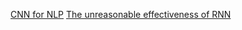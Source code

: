 [CNN for NLP](http://www.wildml.com/2015/11/understanding-convolutional-neural-networks-for-nlp)
[The unreasonable effectiveness of RNN](http://karpathy.github.io/2015/05/21/rnn-effectiveness/)
